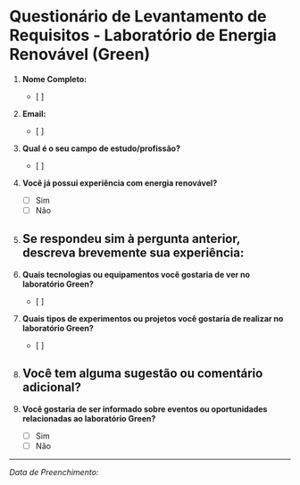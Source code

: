 # Questionário de Levantamento de Requisitos - Laboratório de Energia Renovável (Green)

1. **Nome Completo:**
   - [ ] 

2. **Email:**
   - [ ] 

3. **Qual é o seu campo de estudo/profissão?**
   - [ ] 

4. **Você já possui experiência com energia renovável?**
   - [ ] Sim
   - [ ] Não

5. **Se respondeu sim à pergunta anterior, descreva brevemente sua experiência:**
   - 

6. **Quais tecnologias ou equipamentos você gostaria de ver no laboratório Green?**
   - [ ] 

7. **Quais tipos de experimentos ou projetos você gostaria de realizar no laboratório Green?**
   - [ ] 

8. **Você tem alguma sugestão ou comentário adicional?**
   - 

9. **Você gostaria de ser informado sobre eventos ou oportunidades relacionadas ao laboratório Green?**
   - [ ] Sim
   - [ ] Não

---

*Data de Preenchimento:* 